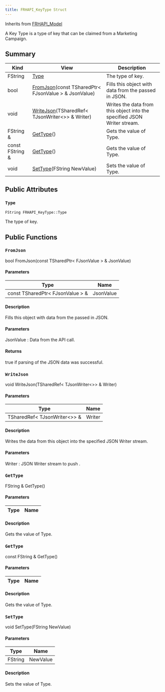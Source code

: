 ```yaml
---
title: FRHAPI_KeyType Struct
---
```

Inherits from [FRHAPI_Model](/unreal-plugins/all/structfrhapi__model/#structFRHAPI__Model)

A Key Type is a type of key that can be claimed from a Marketing Campaign.

## Summary
| Kind | View | Description |
|------|------|-------------|
|FString|[Type](/unreal-plugins/all/structfrhapi__keytype/#structFRHAPI__KeyType_1a2651c7c2d1777a2fc76694ce1d194fde)|The type of key.|
|bool|[FromJson](/unreal-plugins/all/structfrhapi__keytype/#structFRHAPI__KeyType_1af7191d475c90e3a0816b5d4bf43ae328)(const TSharedPtr< FJsonValue > & JsonValue)|Fills this object with data from the passed in JSON.|
|void|[WriteJson](/unreal-plugins/all/structfrhapi__keytype/#structFRHAPI__KeyType_1a2f8918a400e913e9034377d936692548)(TSharedRef< TJsonWriter<>> & Writer)|Writes the data from this object into the specified JSON Writer stream.|
|FString &|[GetType](/unreal-plugins/all/structfrhapi__keytype/#structFRHAPI__KeyType_1a6246f2efe400fcd0ef63b8cea89b836a)()|Gets the value of Type.|
|const FString &|[GetType](/unreal-plugins/all/structfrhapi__keytype/#structFRHAPI__KeyType_1ae2f4df1be8a30aa99befe068994848ed)()|Gets the value of Type.|
|void|[SetType](/unreal-plugins/all/structfrhapi__keytype/#structFRHAPI__KeyType_1ada118d4aa3e8fea65f29cd198f50a5f2)(FString NewValue)|Sets the value of Type.|
## Public Attributes



### `Type` <a id="structFRHAPI__KeyType_1a2651c7c2d1777a2fc76694ce1d194fde"></a>

`FString FRHAPI_KeyType::Type`

The type of key.





## Public Functions



### `FromJson` <a id="structFRHAPI__KeyType_1af7191d475c90e3a0816b5d4bf43ae328"></a>

bool FromJson(const TSharedPtr< FJsonValue > & JsonValue)

#### Parameters

| Type | Name |
|------|------|
|const TSharedPtr< FJsonValue > &|JsonValue|

#### Description

Fills this object with data from the passed in JSON.


#### Parameters

JsonValue
: Data from the API call.

#### Returns
true if parsing of the JSON data was successful. 



### `WriteJson` <a id="structFRHAPI__KeyType_1a2f8918a400e913e9034377d936692548"></a>

void WriteJson(TSharedRef< TJsonWriter<>> & Writer)

#### Parameters

| Type | Name |
|------|------|
|TSharedRef< TJsonWriter<>> &|Writer|

#### Description

Writes the data from this object into the specified JSON Writer stream.


#### Parameters

Writer
: JSON Writer stream to push . 



### `GetType` <a id="structFRHAPI__KeyType_1a6246f2efe400fcd0ef63b8cea89b836a"></a>

FString & GetType()

#### Parameters

| Type | Name |
|------|------|

#### Description

Gets the value of Type.




### `GetType` <a id="structFRHAPI__KeyType_1ae2f4df1be8a30aa99befe068994848ed"></a>

const FString & GetType()

#### Parameters

| Type | Name |
|------|------|

#### Description

Gets the value of Type.




### `SetType` <a id="structFRHAPI__KeyType_1ada118d4aa3e8fea65f29cd198f50a5f2"></a>

void SetType(FString NewValue)

#### Parameters

| Type | Name |
|------|------|
|FString|NewValue|

#### Description

Sets the value of Type.





